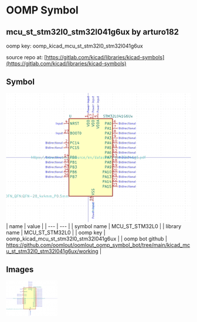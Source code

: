 # OOMP Symbol  
## mcu_st_stm32l0_stm32l041g6ux  by arturo182  
  
oomp key: oomp_kicad_mcu_st_stm32l0_stm32l041g6ux  
  
source repo at: [https://gitlab.com/kicad/libraries/kicad-symbols](https://gitlab.com/kicad/libraries/kicad-symbols)  
## Symbol  
  
[![working.png](working_600.png)](working.png)  
| name | value | 
| --- | --- | 
| symbol name | MCU_ST_STM32L0 | 
| library name | MCU_ST_STM32L0 | 
| oomp key | oomp_kicad_mcu_st_stm32l0_stm32l041g6ux | 
| oomp bot github | https://github.com/oomlout/oomlout_oomp_symbol_bot/tree/main/kicad_mcu_st_stm32l0_stm32l041g6ux/working | 
## Images  
  
[![working.png](working_140.png)](working.png)  
